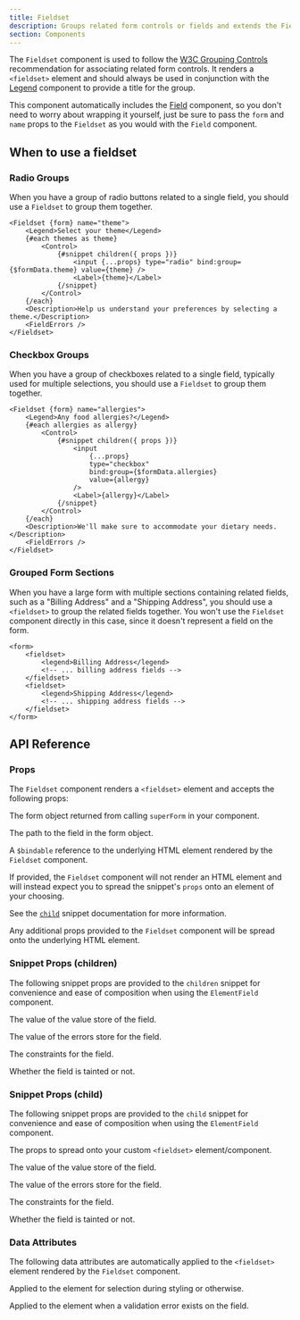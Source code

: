 ```yaml
---
title: Fieldset
description: Groups related form controls or fields and extends the Field component.
section: Components
---
```


<script>
	import { PropField } from '@svecodocs/kit'
</script>

The `Fieldset` component is used to follow the [W3C Grouping Controls](https://www.w3.org/WAI/tutorials/forms/grouping/#associating-related-controls-with-fieldset) recommendation for associating related form controls. It renders a `<fieldset>` element and should always be used in conjunction with the [Legend](/docs/components/legend) component to provide a title for the group.

This component automatically includes the [Field](/docs/components/field) component, so you don't need to worry about wrapping it yourself, just be sure to pass the `form` and `name` props to the `Fieldset` as you would with the `Field` component.

## When to use a fieldset

### Radio Groups

When you have a group of radio buttons related to a single field, you should use a `Fieldset` to group them together.

```svelte {1-2,13}
<Fieldset {form} name="theme">
	<Legend>Select your theme</Legend>
	{#each themes as theme}
		<Control>
			{#snippet children({ props })}
				<input {...props} type="radio" bind:group={$formData.theme} value={theme} />
				<Label>{theme}</Label>
			{/snippet}
		</Control>
	{/each}
	<Description>Help us understand your preferences by selecting a theme.</Description>
	<FieldErrors />
</Fieldset>
```

### Checkbox Groups

When you have a group of checkboxes related to a single field, typically used for multiple selections, you should use a `Fieldset` to group them together.

```svelte {1-2,18}
<Fieldset {form} name="allergies">
	<Legend>Any food allergies?</Legend>
	{#each allergies as allergy}
		<Control>
			{#snippet children({ props })}
				<input
					{...props}
					type="checkbox"
					bind:group={$formData.allergies}
					value={allergy}
				/>
				<Label>{allergy}</Label>
			{/snippet}
		</Control>
	{/each}
	<Description>We'll make sure to accommodate your dietary needs.</Description>
	<FieldErrors />
</Fieldset>
```

### Grouped Form Sections

When you have a large form with multiple sections containing related fields, such as a "Billing Address" and a "Shipping Address", you should use a `<fieldset>` to group the related fields together. You won't use the `Fieldset` component directly in this case, since it doesn't represent a field on the form.

```svelte
<form>
	<fieldset>
		<legend>Billing Address</legend>
		<!-- ... billing address fields -->
	</fieldset>
	<fieldset>
		<legend>Shipping Address</legend>
		<!-- ... shipping address fields -->
	</fieldset>
</form>
```

## API Reference

### Props

The `Fieldset` component renders a `<fieldset>` element and accepts the following props:

<PropField type="SuperForm<T>" name="form" required>

The form object returned from calling `superForm` in your component.

</PropField>

<PropField type="FormPath<T>" name="name" required>

The path to the field in the form object.

</PropField>

<PropField type="HTMLElement | null" name="ref">

A `$bindable` reference to the underlying HTML element rendered by the `Fieldset` component.

</PropField>

<PropField type="Snippet" name="child">

If provided, the `Fieldset` component will not render an HTML element and will instead expect you to spread the snippet's `props` onto an element of your choosing.

See the [`child`](/docs/composition/child) snippet documentation for more information.

</PropField>

<PropField type="HTMLAttributes<HTMLFieldSetElement>" name="...rest">

Any additional props provided to the `Fieldset` component will be spread onto the underlying HTML element.

</PropField>

### Snippet Props (children)

The following snippet props are provided to the `children` snippet for convenience and ease of composition when using the `ElementField` component.

<PropField type="T[U]" name="value">

The value of the value store of the field.

</PropField>

<PropField type="string[] | undefined" name="errors">

The value of the errors store for the field.

</PropField>

<PropField type="Record<string, unknown>" name="constraints">

The constraints for the field.

</PropField>

<PropField type="boolean" name="tainted">

Whether the field is tainted or not.

</PropField>

### Snippet Props (child)

The following snippet props are provided to the `child` snippet for convenience and ease of composition when using the `ElementField` component.

<PropField type="Record<string, unknown>" name="props">

The props to spread onto your custom `<fieldset>` element/component.

</PropField>

<PropField type="T[U]" name="value">

The value of the value store of the field.

</PropField>

<PropField type="string[] | undefined" name="errors">

The value of the errors store for the field.

</PropField>

<PropField type="Record<string, unknown>" name="constraints">

The constraints for the field.

</PropField>

<PropField type="boolean" name="tainted">

Whether the field is tainted or not.

</PropField>

### Data Attributes

The following data attributes are automatically applied to the `<fieldset>` element rendered by the `Fieldset` component.

<PropField type="''" name="data-fs-fieldset">

Applied to the element for selection during styling or otherwise.

</PropField>

<PropField type="'' | undefined" name="data-fs-error">

Applied to the element when a validation error exists on the field.

</PropField>
